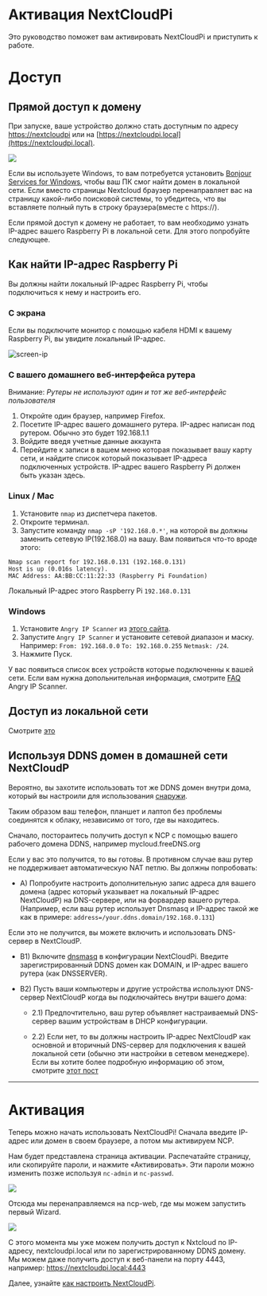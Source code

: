 # Активация NextCloudPi

Это руководство поможет вам активировать NextCloudPi и приступить к работе.

# Доступ

## Прямой доступ к домену
При запуске, ваше устройство должно стать доступным по адресу [https://nextcloudpi](https://nextcloudpi) или на [https://nextcloudpi.local](https://nextcloudpi.local).

![](https://ownyourbits.com/wp-content/uploads/2017/09/local-access1.jpg)

Если вы используете Windows, то вам потребуется установить [Bonjour Services for Windows](https://support.apple.com/kb/DL999), чтобы ваш ПК смог найти домен в локальной сети. Если вместо страницы Nextcloud браузер перенаправляет вас на страницу какой-либо поисковой системы, то убедитесь, что вы вставляете полный путь в строку браузера(вместе с https://).

Если прямой доступ к домену не работает, то вам необходимо узнать IP-адрес вашего Raspberry Pi в локальной сети. Для этого попробуйте следующее.

## Как найти IP-адрес Raspberry Pi
Вы должны найти локальный IP-адрес Raspberry Pi, чтобы подключиться к нему и настроить его.

### С экрана
Если вы подключите монитор с помощью кабеля HDMI к вашему Raspberry Pi, вы увидите локальный IP-адрес.

![screen-ip](https://ownyourbits.com/wp-content/uploads/2017/02/nextcloudpi_boot.jpg)

### С вашего домашнего веб-интерфейса рутера
Внимание: *Рутеры не используют один и тот же веб-интерфейс пользователя*
1. Откройте один браузер, например Firefox.
2. Посетите IP-адрес вашего домашнего рутера. IP-адрес написан под рутером. Обычно это будет 192.168.1.1
3. Войдите введя учетные данные аккаунта
4. Перейдите к записи в вашем меню которая показывает вашу карту сети, и найдите список который показывает IP-адреса подключенных устройств. IP-адрес вашего Raspberry Pi должен быть указан здесь.

### Linux / Mac
1. Установите `nmap` из диспетчера пакетов.
2. Откроите терминал.
3. Запустите команду `nmap -sP '192.168.0.*'`, на которой вы должны заменить сетевую IP(192.168.0) на вашу. 
Вам появиться что-то вроде этого:
```
Nmap scan report for 192.168.0.131 (192.168.0.131)
Host is up (0.016s latency).
MAC Address: AA:BB:CC:11:22:33 (Raspberry Pi Foundation)
```

Локальный IP-адрес этого Raspberry Pi `192.168.0.131`

### Windows
1. Установите `Angry IP Scanner` из [этого сайта](http://angryip.org/).
2. Запустите `Angry IP Scanner` и установите сетевой диапазон и маску. Например: `From: 192.168.0.0` `To: 192.168.0.255` `Netmask: /24`.
3. Нажмите Пуск.

У вас появиться список всех устройств которые подключенны к вашей сети. Если вам нужна допольнительная информация, смотрите [FAQ](http://angryip.org/faq/) Angry IP Scanner. 

## Доступ из локальной сети

Смотрите [это](https://github.com/nextcloud/nextcloudpi/wiki/How-to-access-from-outside-your-network)

## Используя DDNS домен в домашней сети NextCloudP

Вероятно, вы захотите использовать тот же DDNS домен внутри дома, который вы настроили для использования [снаружи](https://github.com/nextcloud/nextcloudpi/wiki/How-to-access-from-outside-your-network).

Таким образом ваш телефон, планшет и лаптоп без проблемы соединятся к облаку, независимо от того, где вы находитесь.

Сначало, постораитесь получить доступ к NCP с помощью вашего рабочего домена DDNS, например mycloud.freeDNS.org

Если у вас это получится, то вы готовы. В противном случае ваш рутер не поддерживает автоматическую NAT петлю. Вы должны попробовать: 

* A) Попробуите настроить дополнительную запис адреса для вашего домена (адрес который указывает на локальный IP-адрес NextCloudP) на DNS-сервере, или на форвардер вашего рутера.  (Например, если ваш рутер использует Dnsmasq и IP-адрес такой же как в примере: `address=/your.ddns.domain/192.168.0.131`) 

Если это не получится, вы можете включить и использовать DNS-сервер в NextCloudP.

* B1) Включите [dnsmasq](https://github.com/nextcloud/nextcloudpi/wiki/Configuration-Reference#dnsmasq) в конфигурации NextCloudPi. Введите зарегистрированный DDNS домен как DOMAIN, и IP-адрес вашего рутера (как DNSSERVER).

* B2) Пусть ваши компьютеры и другие устройства используют DNS-сервер NextCloudP когда вы подключайтесь внутри вашего дома:

  * 2.1) Предпочтительно, ваш рутер объявляет настраиваемый DNS-сервер вашим устройствам в DHCP конфигурации.

  * 2.2) Если нет, то вы должны настроить IP-адрес NextCloudP как основной и вторичный DNS-сервер для подключения к вашей локальной сети (обычно эти настройки в сетевом менеджере). Если вы хотите более подробную информацию об этом, смотрите [этот пост](https://ownyourbits.com/2017/03/09/dnsmasq-as-dns-cache-server-for-nextcloudpi-and-raspbian/)

---

# Активация

Теперь можно начать использовать NextCloudPi! Сначала введите IP-адрес или домен в своем браузере, а потом мы активируем NCP.

Нам будет представлена ​​страница активации. Распечатайте страницу, или скопируйте пароли, и нажмите «Активировать». Эти пароли можно изменить позже используя `nc-admin` и `nc-passwd`.

![](https://ownyourbits.com/wp-content/uploads/2018/04/ncp-activation.gif)

Отсюда мы перенаправляемся на ncp-web, где мы можем запустить первый Wizard.

![](https://ownyourbits.com/wp-content/uploads/2017/10/wizard-demo1.gif)

С этого момента мы уже можем получить доступ к Nxtcloud по IP-адресу, nextcloudpi.local или по зарегистрированному DDNS домену. Мы можем даже получить доступ к веб-панели на порту 4443, например: https://nextcloudpi.local:4443

Далее, узнайте [как настроить NextCloudPi](https://github.com/nextcloud/nextcloudpi/wiki/How-to-configure-NextCloudPi).